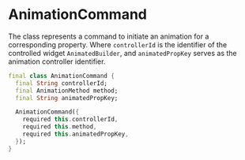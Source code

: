 # AnimationCommand

The class represents a command to initiate an animation for a corresponding property. Where `controllerId` is the identifier of the controlled widget `AnimatedBuilder`, and `animatedPropKey` serves as the animation controller identifier.

```dart
final class AnimationCommand {
  final String controllerId;
  final AnimationMethod method;
  final String animatedPropKey;

  AnimationCommand({
    required this.controllerId,
    required this.method,
    required this.animatedPropKey,
  });
}
```